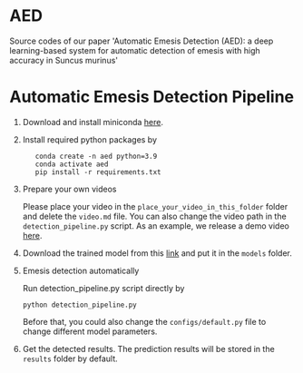 # AED
Source codes of our paper 'Automatic Emesis Detection (AED): a deep learning-based system for automatic detection of emesis with high accuracy in Suncus murinus'


# Automatic Emesis Detection Pipeline
1. Download and install miniconda [here](https://docs.anaconda.com/miniconda/).



2. Install required python packages by
   
    ```
       conda create -n aed python=3.9
       conda activate aed
       pip install -r requirements.txt
    ```
   
3. Prepare your own videos
   
    Please place your video in the `place_your_video_in_this_folder` folder and delete the `video.md` file. You can also change the video path in the `detection_pipeline.py` script. As an example, we release a demo video [here](https://drive.google.com/file/d/1hBAwkTyu0X4YFicfmreKOerNBNNjKozD/view?usp=sharing).

4. Download the trained model from this [link](https://drive.google.com/file/d/1-iWS_3i0VzwUq7UpnD2NTWa8uqOuY36r/view?usp=sharing) and put it in the  `models` folder.


5. Emesis detection automatically

    Run detection_pipeline.py script directly by

    ```python detection_pipeline.py```

    Before that, you could also change the `configs/default.py` file to change different model parameters.

6. Get the detected results. The prediction results will be stored in the `results` folder by default.

    